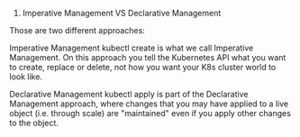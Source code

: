 1. Imperative Management VS Declarative Management

Those are two different approaches:

Imperative Management
  kubectl create is what we call Imperative Management. On this approach you tell the Kubernetes API what you want to create, replace or delete, not how you want your K8s cluster world to look like.

Declarative Management
  kubectl apply is part of the Declarative Management approach, where changes that you may have applied to a live object (i.e. through scale) are "maintained" even if you apply other changes to the object.
